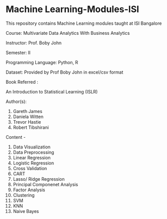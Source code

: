 # Machine Learning-Modules-ISI
This repository contains Machine Learning modules taught at ISI Bangalore 

Course: Multivariate Data Analytics With Business Analytics

Instructor: Prof. Boby John

Semester: II

Programming Language: Python, R

Dataset: Provided by Prof Boby John in excel/csv format

Book Referred : 

An Introduction to Statistical Learning (ISLR)

Author(s): 
  1.  Gareth James
  2.  Daniela Witten
  3.  Trevor Hastie
  4.  Robert Tibshirani

Content - 

1. Data Visualization
2. Data Preprocessing
3. Linear Regression
4. Logistic Regression
5. Cross Validation
6. CART
7. Lasso/ Ridge Regression
8. Principal Componenet Analysis
9. Factor Analysis
10. Clustering
11. SVM
12. KNN
13. Naive Bayes
